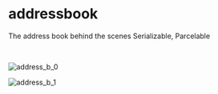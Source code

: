 # addressbook
The address book behind the scenes
Serializable, Parcelable


<br>

![address_b_0](https://github.com/user-attachments/assets/87e6a649-bec4-4fbc-b54e-002d25326c76)

![address_b_1](https://github.com/user-attachments/assets/19ebb74e-bf9e-4bef-ad18-54356195d500)

